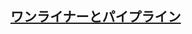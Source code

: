 ## [ワンライナーとパイプライン](https://docs.microsoft.com/ja-jp/powershell/scripting/learn/ps101/04-pipelines?view=powershell-7.1)
